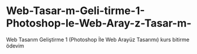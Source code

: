 # Web-Tasar-m-Geli-tirme-1-Photoshop-le-Web-Aray-z-Tasar-m-
Web Tasarım Geliştirme 1 (Photoshop İle Web Arayüz Tasarımı) kurs bitirme ödevim

